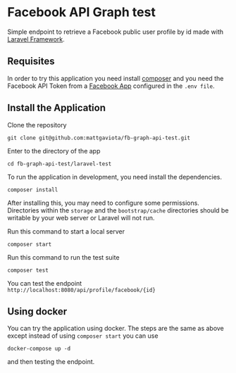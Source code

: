 # Facebook API Graph test

Simple endpoint to retrieve a Facebook public user profile by id made
with [Laravel Framework](https://laravel.com/).

## Requisites

In order to try this application you need install [composer](https://getcomposer.org/)
and you need the Facebook API Token from a [Facebook App](https://developers.facebook.com)
configured in the `.env file`.

## Install the Application

Clone the repository

    git clone git@github.com:mattgaviota/fb-graph-api-test.git

Enter to the directory of the app

    cd fb-graph-api-test/laravel-test

To run the application in development, you need install the dependencies.

    composer install

After installing this, you may need to configure some permissions. Directories
within the  `storage` and the `bootstrap/cache` directories should be writable
by your web server or Laravel will not run.

Run this command to start a local server

    composer start

Run this command to run the test suite

    composer test

You can test the endpoint `http://localhost:8080/api/profile/facebook/{id}`

## Using docker

You can try the application using docker. The steps are the same as above except
instead of using `composer start` you can use

    docker-compose up -d

and then testing the endpoint.
